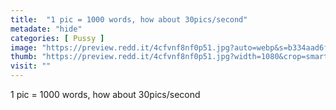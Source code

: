 ```yaml
---
title:  "1 pic = 1000 words, how about 30pics/second"
metadate: "hide"
categories: [ Pussy ]
image: "https://preview.redd.it/4cfvnf8nf0p51.jpg?auto=webp&s=b334aad6f065a9485f54c16372f086b645c37d8a"
thumb: "https://preview.redd.it/4cfvnf8nf0p51.jpg?width=1080&crop=smart&auto=webp&s=fdb63f91e607b5b8e5087256c27b18cb6bc0c8ed"
visit: ""
---
```

1 pic = 1000 words, how about 30pics/second

